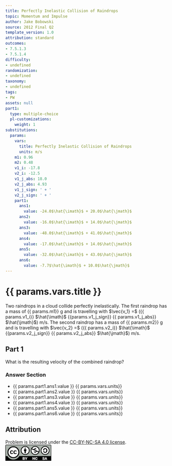 ```yaml
---
title: Perfectly Inelastic Collision of Raindrops
topic: Momentum and Impulse
author: Jake Bobowski
source: 2012 Final Q2
template_version: 1.0
attribution: standard
outcomes:
- 7.5.1.3
- 7.5.1.4
difficulty:
- undefined
randomization:
- undefined
taxonomy:
- undefined
tags:
- PW
assets: null
part1:
  type: multiple-choice
  pl-customizations:
    weight: 1
substitutions:
  params:
    vars:
      title: Perfectly Inelastic Collision of Raindrops
      units: m/s
    m1: 0.96
    m2: 0.48
    v1_i: -17.8
    v2_i: -12.5
    v1_j_abs: 18.0
    v2_j_abs: 4.93
    v1_j_sign: ' + '
    v2_j_sign: ' + '
    part1:
      ans1:
        value: -24.0$\hat{\imath}$ + 20.0$\hat{\jmath}$
      ans2:
        value: -16.0$\hat{\imath}$ + 14.0$\hat{\jmath}$
      ans3:
        value: -48.0$\hat{\imath}$ + 41.0$\hat{\jmath}$
      ans4:
        value: -17.0$\hat{\imath}$ + 14.0$\hat{\jmath}$
      ans5:
        value: -32.0$\hat{\imath}$ + 43.0$\hat{\jmath}$
      ans6:
        value: -7.7$\hat{\imath}$ + 10.0$\hat{\jmath}$
---
```

# {{ params.vars.title }}
Two raindrops in a cloud collide perfectly inelastically. The first raindrop has a mass of {{ params.m1}} g and is travelling with $\vec{v_1} =$ ({{ params.v1_i}} $\hat{\imath}$ {{params.v1_j_sign}} {{ params.v1_j_abs}} $\hat{\jmath}$) m/s.
The second raindrop has a mass of {{ params.m2}} g and is travelling with $\vec{v_2} =$ ({{ params.v2_i}} $\hat{\imath}$ {{params.v2_j_sign}} {{ params.v2_j_abs}} $\hat{\jmath}$) m/s.
## Part 1

What is the resulting velocity of the combined raindrop?

### Answer Section

- {{ params.part1.ans1.value }} {{ params.vars.units}}
- {{ params.part1.ans2.value }} {{ params.vars.units}}
- {{ params.part1.ans3.value }} {{ params.vars.units}}
- {{ params.part1.ans4.value }} {{ params.vars.units}}
- {{ params.part1.ans5.value }} {{ params.vars.units}}
- {{ params.part1.ans6.value }} {{ params.vars.units}}

## Attribution

Problem is licensed under the [CC-BY-NC-SA 4.0 license](https://creativecommons.org/licenses/by-nc-sa/4.0/).<br> ![The Creative Commons 4.0 license requiring attribution-BY, non-commercial-NC, and share-alike-SA license.](https://raw.githubusercontent.com/firasm/bits/master/by-nc-sa.png)
